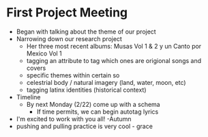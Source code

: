 # First Project Meeting

* Began with talking about the theme of our project
* Narrowing down our research project
    * Her three most recent albums: Musas Vol 1 & 2 y un Canto por Mexico Vol 1
    * tagging an attribute to tag which ones are origional songs and covers 
    * specific themes within certain so 
    * celestrial body / natural imagery (land, water, moon, etc) 
    * tagging latinx identities (historical context)
* Timeline
   * By next Monday (2/22) come up with a schema
       * If time permits, we can begin autotag lyrics 
* I'm excited to work with you all! -Autumn
* pushing and pulling practice is very cool - grace
